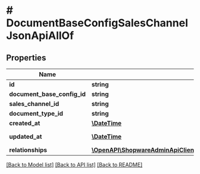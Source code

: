# # DocumentBaseConfigSalesChannelJsonApiAllOf

## Properties

Name | Type | Description | Notes
------------ | ------------- | ------------- | -------------
**id** | **string** |  | [optional]
**document_base_config_id** | **string** |  |
**sales_channel_id** | **string** |  | [optional]
**document_type_id** | **string** |  | [optional]
**created_at** | [**\DateTime**](\DateTime.md) |  | [readonly]
**updated_at** | [**\DateTime**](\DateTime.md) |  | [optional] [readonly]
**relationships** | [**\OpenAPI\ShopwareAdminApiClient\Model\DocumentBaseConfigSalesChannelJsonApiAllOfRelationships**](DocumentBaseConfigSalesChannelJsonApiAllOfRelationships.md) |  | [optional]

[[Back to Model list]](../../README.md#models) [[Back to API list]](../../README.md#endpoints) [[Back to README]](../../README.md)
